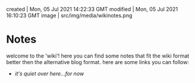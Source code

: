 created | Mon, 05 Jul 2021 14:22:33 GMT
modified | Mon, 05 Jul 2021 16:10:23 GMT
image | src/img/media/wikinotes.png

# Notes

welcome to the 'wiki'! here you can find some notes that fit the wiki format better then the alternative blog format. here are some links you can follow:

<ul>
<li><i>it's quiet over here...for now</i></li>
</ul>
